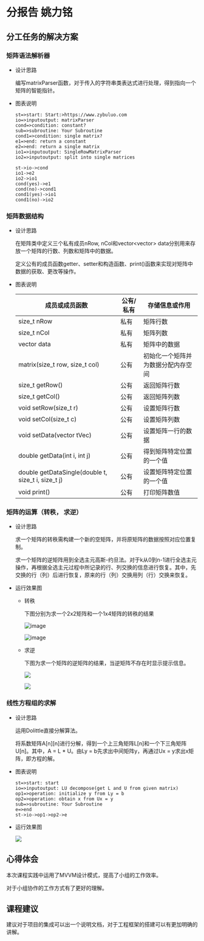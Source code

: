 # 分报告 姚力铭

## 分工任务的解决方案

### 矩阵语法解析器

* 设计思路

  编写matrixParser函数，对于传入的字符串类表达式进行处理，得到指向一个矩阵的智能指针。

* 图表说明

  ```flow
  st=>start: Start:>https://www.zybuluo.com
  io=>inputoutput: matrixParser
  cond=>condition: constant?
  sub=>subroutine: Your Subroutine
  cond1=>condition: single matrix?
  e1=>end: return a constant
  e2=>end: return a single matrix
  io1=>inputoutput: SingleRowMatrixParser
  io2=>inputoutput: split into single matrices
  
  st->io->cond
  io1->e2
  io2->io1
  cond(yes)->e1
  cond(no)->cond1
  cond1(yes)->io1
  cond1(no)->io2
  ```







### 矩阵数据结构

* 设计思路

  在矩阵类中定义三个私有成员nRow, nCol和vector<vector<double>> data分别用来存放一个矩阵的行数、列数和矩阵中的数据。

  定义公有的成员函数getter、setter和构造函数、print()函数来实现对矩阵中数据的获取、更改等操作。

* 图表说明

  | 成员或成员函数                                     | 公有/私有 | 存储信息或作用                     |
  | -------------------------------------------------- | --------- | ---------------------------------- |
  | size_t nRow                                        | 私有      | 矩阵行数                           |
  | size_t nCol                                        | 私有      | 矩阵列数                           |
  | vector data                                        | 私有      | 矩阵中的数据                       |
  | matrix(size_t row, size_t col)                     | 公有      | 初始化一个矩阵并为数据分配内存空间 |
  | size_t getRow()                                    | 公有      | 返回矩阵行数                       |
  | size_t getCol()                                    | 公有      | 返回矩阵列数                       |
  | void setRow(size_t r)                              | 公有      | 设置矩阵行数                       |
  | void setCol(size_t c)                              | 公有      | 设置矩阵列数                       |
  | void setData(vector tVec)                          | 公有      | 设置矩阵一行的数据                 |
  | double getData(int i, int j)                       | 公有      | 得到矩阵特定位置的一个值           |
  | double getDataSingle(double t, size_t i, size_t j) | 公有      | 设置矩阵特定位置的一个值           |
  | void print()                                       | 公有      | 打印矩阵数值                       |



### 矩阵的运算（转秩， 求逆）

* 设计思路

  求一个矩阵的转秩需构建一个新的空矩阵，并将原矩阵的数据按照对应位置复制。

  求一个矩阵的逆矩阵用到全选主元高斯-约旦法。对于k从0到n-1进行全选主元操作，再根据全选主元过程中所记录的行、列交换的信息进行恢复。其中，先交换的行（列）后进行恢复，原来的行（列）交换用列（行）交换来恢复。

* 运行效果图

  * 转秩

    下图分别为求一个2x2矩阵和一个1x4矩阵的转秩的结果

    ![image](https://github.com/ZJU-CPP-SUMMER-TERM/project/blobyaoliming/doc/transpose1.PNG)

    ![image](https://github.com/ZJU-CPP-SUMMER-TERM/project/blob/yaoliming/doc/transpose2.PNG)

    

  

  * 求逆

    下图为求一个矩阵的逆矩阵的结果，当逆矩阵不存在时显示提示信息。

    ![](C:\Users\姚力铭\Pictures\test8.PNG)

    ![](C:\Users\姚力铭\Pictures\inverse.PNG)







### 线性方程组的求解

* 设计思路

  运用Dolittle直接分解算法。

  将系数矩阵A[n][n]进行分解，得到一个上三角矩阵L[n]和一个下三角矩阵U[n]。其中，A = L * U。由Ly = b先求出中间矩阵y，再通过Ux = y求出x矩阵，即方程的解。

* 图表说明

  ```flow
  st=>start: start
  io=>inputoutput: LU decompose(get L and U from given matrix)
  op1=>operation: initialize y from Ly = b
  op2=>operation: obtain x from Ux = y
  sub=>subroutine: Your Subroutine
  e=>end
  st->io->op1->op2->e
  ```

* 运行效果图

  ![](C:\Users\姚力铭\Pictures\test12.PNG)



## 心得体会

本次课程实践中运用了MVVM设计模式，提高了小组的工作效率。

对于小组协作的工作方式有了更好的理解。



## 课程建议

建议对于项目的集成可以出一个说明文档，对于工程框架的搭建可以有更加明确的讲解。